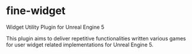 # fine-widget
Widget Utility Plugin for Unreal Engine 5

This plugin aims to deliver repetitive functionalities written various games for user widget related implementations for Unreal Engine 5.
